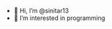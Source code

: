 - 👋 Hi, I’m @sinitar13
- 👀 I’m interested in programming

<!---
sinitar13/sinitar13 is a ✨ special ✨ repository because its `README.md` (this file) appears on your GitHub profile.
You can click the Preview link to take a look at your changes.
--->
